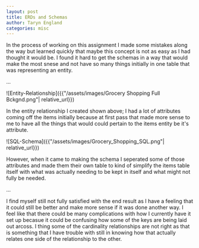 ```yaml
---
layout: post
title: ERDs and Schemas
author: Taryn England
categories: misc
---
```


In the process of working on this assignment I made some mistakes along the way but learned quickly that maybe this concept is not as easy as I had thought it would be. I found it hard to get the schemas in a way that would make the most snese and not have so many things initially in one table that was representing an entity.

...

![Entity-Relationship]({{"/assets/images/Grocery Shopping Full Bckgnd.png"| relative_url}}) 

In the entity relationship I created shown above; I had a lot of attributes coming off the items initially because at first pass that made more sense to me to have all the things that would could pertain to the items entity be it's attribute.

![SQL-Schema]({{"/assets/images/Grocery_Shopping_SQL.png"| relative_url}}) 

However, when it came to making the schema I seperated some of those attributes and made them their own table to kind of simplify the items table itself with what was actually needing to be kept in itself and what might not fully be needed.

...

I find myself still not fully satisfied with the end result as I have a feeling that it could still be better and make more sense if it was done another way. I feel like that there could be many complications with how I currently have it set up becasue it could be confusing how some of the keys are being laid out arcoss. I thing some of the cardinality relationships are not right as that is something that I have trouble with still in knowing how that actually relates one side of the relationship to the other.
